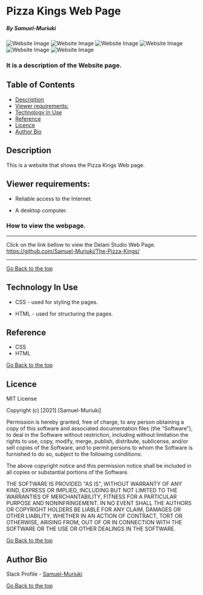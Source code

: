 # Pizza Kings Web Page

##### By Samuel-Muriuki

![Website Image](imgs/webpage1.jpg)
![Website Image](imgs/webpage2.jpg)
![Website Image](imgs/webpage3.jpg)
![Website Image](imgs/webpage4.jpg)
![Website Image](imgs/webpage5.jpg)
![Website Image](imgs/webpage6.jpg)
### It is a description of the Website page.

## Table of Contents

+ [Description](#Description)
+ [Viewer requirements:](#Viewer-requirements)
+ [Technology In Use](#technology-in-use)
+ [Reference](#reference)
+ [Licence](#licence)
+ [Author Bio](#author-bio)

## Description
<p>This is a website that shows the Pizza Kings Web page.</p>

## Viewer requirements:

* Reliable access to the Internet.

* A desktop computer.

### How to view the webpage.
****
Click on the link bellow to view the Delani Studio Web Page.
https://github.com/Samuel-Muriuki/The-Pizza-Kings/
****
[Go Back to the top](#Pizza-Kings-Web-Page)
## Technology In Use

* CSS - used for styling the pages.

* HTML - used for structuring the pages.

## Reference
* CSS
* HTML

[Go Back to the top](#Pizza-Kings-Web-Page)

## Licence

MIT License

Copyright (c) [2021] [Samuel-Muriuki]

Permission is hereby granted, free of charge, to any person obtaining a copy
of this software and associated documentation files (the "Software"), to deal
in the Software without restriction, including without limitation the rights
to use, copy, modify, merge, publish, distribute, sublicense, and/or sell
copies of the Software, and to permit persons to whom the Software is
furnished to do so, subject to the following conditions:

The above copyright notice and this permission notice shall be included in all
copies or substantial portions of the Software.

THE SOFTWARE IS PROVIDED "AS IS", WITHOUT WARRANTY OF ANY KIND, EXPRESS OR
IMPLIED, INCLUDING BUT NOT LIMITED TO THE WARRANTIES OF MERCHANTABILITY,
FITNESS FOR A PARTICULAR PURPOSE AND NONINFRINGEMENT. IN NO EVENT SHALL THE
AUTHORS OR COPYRIGHT HOLDERS BE LIABLE FOR ANY CLAIM, DAMAGES OR OTHER
LIABILITY, WHETHER IN AN ACTION OF CONTRACT, TORT OR OTHERWISE, ARISING FROM,
OUT OF OR IN CONNECTION WITH THE SOFTWARE OR THE USE OR OTHER DEALINGS IN THE
SOFTWARE.

[Go Back to the top](#Pizza-Kings-Web-Page)

## Author Bio

Slack Profile - [Samuel-Muriuki](https://app.slack.com/)

[Go Back to the top](#Pizza-Kings-Web-Page)
